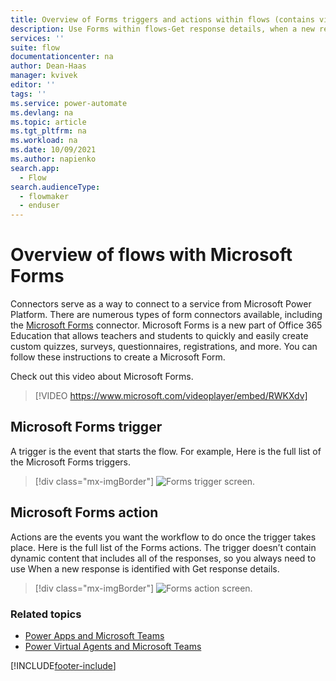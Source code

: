 ```yaml
---
title: Overview of Forms triggers and actions within flows (contains video) | Microsoft Docs
description: Use Forms within flows-Get response details, when a new response is submitted
services: ''
suite: flow
documentationcenter: na
author: Dean-Haas
manager: kvivek
editor: ''
tags: ''
ms.service: power-automate
ms.devlang: na
ms.topic: article
ms.tgt_pltfrm: na
ms.workload: na
ms.date: 10/09/2021
ms.author: napienko
search.app: 
  - Flow
search.audienceType: 
  - flowmaker
  - enduser
---
```


# Overview of flows with Microsoft Forms 

Connectors serve as a way to connect to a service from Microsoft Power Platform. There are numerous types of form connectors available, including the [Microsoft Forms](/connectors/microsoftforms/) connector. Microsoft Forms is a new part of Office 365 Education that allows teachers and students to quickly and easily create custom quizzes, surveys, questionnaires, registrations, and more. You can follow these instructions to create a Microsoft Form.

Check out this video about Microsoft Forms.

>[!VIDEO https://www.microsoft.com/videoplayer/embed/RWKXdv]

## Microsoft Forms trigger
A trigger is the event that starts the flow. For example, Here is the full list of the Microsoft Forms triggers.

   > [!div class="mx-imgBorder"]
   > ![Forms trigger screen.](..\media\forms\forms-trigger.png "Screen showing the forms trigger in Power Automate")

## Microsoft Forms action
Actions are the events you want the workflow to do once the trigger takes place. Here is the full list of the Forms actions. The trigger doesn’t contain dynamic content that includes all of the responses, so you always need to use When a new response is identified with Get response details.

   > [!div class="mx-imgBorder"]
   > ![Forms action screen.](..\media\forms\forms-action.png "Screen showing the forms action in Power Automate")


### Related topics

- [Power Apps and Microsoft Teams](/powerapps/teams/overview)
- [Power Virtual Agents and Microsoft Teams]( https://aka.ms/pva-teams-docs)


[!INCLUDE[footer-include](../includes/footer-banner.md)]
